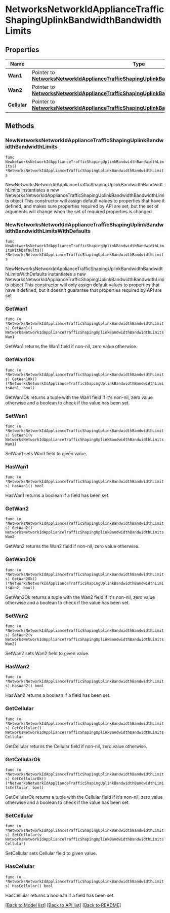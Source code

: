 # NetworksNetworkIdApplianceTrafficShapingUplinkBandwidthBandwidthLimits

## Properties

Name | Type | Description | Notes
------------ | ------------- | ------------- | -------------
**Wan1** | Pointer to [**NetworksNetworkIdApplianceTrafficShapingUplinkBandwidthBandwidthLimitsWan1**](NetworksNetworkIdApplianceTrafficShapingUplinkBandwidthBandwidthLimitsWan1.md) |  | [optional] 
**Wan2** | Pointer to [**NetworksNetworkIdApplianceTrafficShapingUplinkBandwidthBandwidthLimitsWan2**](NetworksNetworkIdApplianceTrafficShapingUplinkBandwidthBandwidthLimitsWan2.md) |  | [optional] 
**Cellular** | Pointer to [**NetworksNetworkIdApplianceTrafficShapingUplinkBandwidthBandwidthLimitsCellular**](NetworksNetworkIdApplianceTrafficShapingUplinkBandwidthBandwidthLimitsCellular.md) |  | [optional] 

## Methods

### NewNetworksNetworkIdApplianceTrafficShapingUplinkBandwidthBandwidthLimits

`func NewNetworksNetworkIdApplianceTrafficShapingUplinkBandwidthBandwidthLimits() *NetworksNetworkIdApplianceTrafficShapingUplinkBandwidthBandwidthLimits`

NewNetworksNetworkIdApplianceTrafficShapingUplinkBandwidthBandwidthLimits instantiates a new NetworksNetworkIdApplianceTrafficShapingUplinkBandwidthBandwidthLimits object
This constructor will assign default values to properties that have it defined,
and makes sure properties required by API are set, but the set of arguments
will change when the set of required properties is changed

### NewNetworksNetworkIdApplianceTrafficShapingUplinkBandwidthBandwidthLimitsWithDefaults

`func NewNetworksNetworkIdApplianceTrafficShapingUplinkBandwidthBandwidthLimitsWithDefaults() *NetworksNetworkIdApplianceTrafficShapingUplinkBandwidthBandwidthLimits`

NewNetworksNetworkIdApplianceTrafficShapingUplinkBandwidthBandwidthLimitsWithDefaults instantiates a new NetworksNetworkIdApplianceTrafficShapingUplinkBandwidthBandwidthLimits object
This constructor will only assign default values to properties that have it defined,
but it doesn't guarantee that properties required by API are set

### GetWan1

`func (o *NetworksNetworkIdApplianceTrafficShapingUplinkBandwidthBandwidthLimits) GetWan1() NetworksNetworkIdApplianceTrafficShapingUplinkBandwidthBandwidthLimitsWan1`

GetWan1 returns the Wan1 field if non-nil, zero value otherwise.

### GetWan1Ok

`func (o *NetworksNetworkIdApplianceTrafficShapingUplinkBandwidthBandwidthLimits) GetWan1Ok() (*NetworksNetworkIdApplianceTrafficShapingUplinkBandwidthBandwidthLimitsWan1, bool)`

GetWan1Ok returns a tuple with the Wan1 field if it's non-nil, zero value otherwise
and a boolean to check if the value has been set.

### SetWan1

`func (o *NetworksNetworkIdApplianceTrafficShapingUplinkBandwidthBandwidthLimits) SetWan1(v NetworksNetworkIdApplianceTrafficShapingUplinkBandwidthBandwidthLimitsWan1)`

SetWan1 sets Wan1 field to given value.

### HasWan1

`func (o *NetworksNetworkIdApplianceTrafficShapingUplinkBandwidthBandwidthLimits) HasWan1() bool`

HasWan1 returns a boolean if a field has been set.

### GetWan2

`func (o *NetworksNetworkIdApplianceTrafficShapingUplinkBandwidthBandwidthLimits) GetWan2() NetworksNetworkIdApplianceTrafficShapingUplinkBandwidthBandwidthLimitsWan2`

GetWan2 returns the Wan2 field if non-nil, zero value otherwise.

### GetWan2Ok

`func (o *NetworksNetworkIdApplianceTrafficShapingUplinkBandwidthBandwidthLimits) GetWan2Ok() (*NetworksNetworkIdApplianceTrafficShapingUplinkBandwidthBandwidthLimitsWan2, bool)`

GetWan2Ok returns a tuple with the Wan2 field if it's non-nil, zero value otherwise
and a boolean to check if the value has been set.

### SetWan2

`func (o *NetworksNetworkIdApplianceTrafficShapingUplinkBandwidthBandwidthLimits) SetWan2(v NetworksNetworkIdApplianceTrafficShapingUplinkBandwidthBandwidthLimitsWan2)`

SetWan2 sets Wan2 field to given value.

### HasWan2

`func (o *NetworksNetworkIdApplianceTrafficShapingUplinkBandwidthBandwidthLimits) HasWan2() bool`

HasWan2 returns a boolean if a field has been set.

### GetCellular

`func (o *NetworksNetworkIdApplianceTrafficShapingUplinkBandwidthBandwidthLimits) GetCellular() NetworksNetworkIdApplianceTrafficShapingUplinkBandwidthBandwidthLimitsCellular`

GetCellular returns the Cellular field if non-nil, zero value otherwise.

### GetCellularOk

`func (o *NetworksNetworkIdApplianceTrafficShapingUplinkBandwidthBandwidthLimits) GetCellularOk() (*NetworksNetworkIdApplianceTrafficShapingUplinkBandwidthBandwidthLimitsCellular, bool)`

GetCellularOk returns a tuple with the Cellular field if it's non-nil, zero value otherwise
and a boolean to check if the value has been set.

### SetCellular

`func (o *NetworksNetworkIdApplianceTrafficShapingUplinkBandwidthBandwidthLimits) SetCellular(v NetworksNetworkIdApplianceTrafficShapingUplinkBandwidthBandwidthLimitsCellular)`

SetCellular sets Cellular field to given value.

### HasCellular

`func (o *NetworksNetworkIdApplianceTrafficShapingUplinkBandwidthBandwidthLimits) HasCellular() bool`

HasCellular returns a boolean if a field has been set.


[[Back to Model list]](../README.md#documentation-for-models) [[Back to API list]](../README.md#documentation-for-api-endpoints) [[Back to README]](../README.md)


